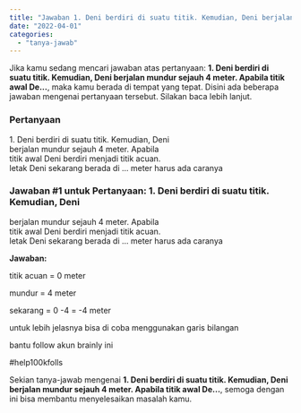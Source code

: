 ```yaml
---
title: "Jawaban 1. Deni berdiri di suatu titik. Kemudian, Deni berjalan mundur sejauh 4 meter. Apabila titik awal De..."
date: "2022-04-01"
categories: 
  - "tanya-jawab"
---
```


Jika kamu sedang mencari jawaban atas pertanyaan: **1\. Deni berdiri di suatu titik. Kemudian, Deni berjalan mundur sejauh 4 meter. Apabila titik awal De...**, maka kamu berada di tempat yang tepat. Disini ada beberapa jawaban mengenai pertanyaan tersebut. Silakan baca lebih lanjut.

### Pertanyaan

1\. Deni berdiri di suatu titik. Kemudian, Deni  
berjalan mundur sejauh 4 meter. Apabila  
titik awal Deni berdiri menjadi titik acuan.  
letak Deni sekarang berada di ... meter harus ada caranya​

### Jawaban #1 untuk Pertanyaan: 1. Deni berdiri di suatu titik. Kemudian, Deni  
berjalan mundur sejauh 4 meter. Apabila  
titik awal Deni berdiri menjadi titik acuan.  
letak Deni sekarang berada di ... meter harus ada caranya​

**Jawaban:**

titik acuan = 0 meter

mundur = 4 meter

sekarang = 0 -4 = -4 meter

untuk lebih jelasnya bisa di coba menggunakan garis bilangan

bantu follow akun brainly ini

#help100kfolls

Sekian tanya-jawab mengenai **1\. Deni berdiri di suatu titik. Kemudian, Deni berjalan mundur sejauh 4 meter. Apabila titik awal De...**, semoga dengan ini bisa membantu menyelesaikan masalah kamu.
